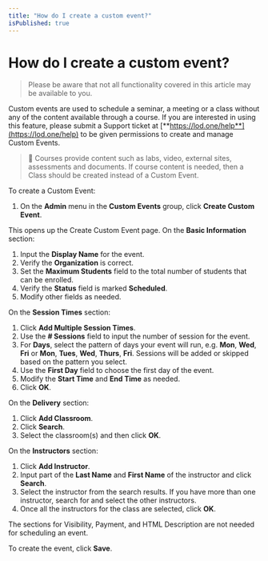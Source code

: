 ```yaml
---
title: "How do I create a custom event?"
isPublished: true
---
```


# How do I create a custom event?

> Please be aware that not all functionality covered in this article may be available to you.

Custom events are used to schedule a seminar, a meeting or a class without any of the content available through a course. If you are interested in using this feature, please submit a Support ticket at [**https://lod.one/help**](https://lod.one/help) to be given permissions to create and manage Custom Events.

> :small_blue_diamond: Courses provide content such as labs, video, external sites, assessments and documents. If course content is needed, then a Class should be created instead of a Custom Event. 

To create a Custom Event:
1. On the **Admin** menu in the **Custom Events** group, click **Create Custom Event**. 

This opens up the Create Custom Event page. On the **Basic Information** section:
1. Input the **Display Name** for the event. 
1. Verify the **Organization** is correct. 
1. Set the **Maximum Students** field to the total number of students that can be enrolled. 
1. Verify the **Status** field is marked **Scheduled**. 
1. Modify other fields as needed.

On the **Session Times** section:
1. Click **Add Multiple Session Times**. 
1. Use the **# Sessions** field to input the number of session for the event. 
1. For **Days**, select the pattern of days your event will run, e.g. **Mon**, **Wed**, **Fri** or **Mon**, **Tues**, **Wed**, **Thurs**, **Fri**. Sessions will be added or skipped based on the pattern you select. 
1. Use the **First Day** field to choose the first day of the event. 
1. Modify the **Start Time** and **End Time** as needed. 
1. Click **OK**.

On the **Delivery** section:
1. Click **Add Classroom**.
1. Click **Search**. 
1. Select the classroom(s) and then click **OK**.

On the **Instructors** section:
1. Click **Add Instructor**. 
1. Input part of the **Last Name** and **First Name** of the instructor and click **Search**. 
1. Select the instructor from the search results. If you have more than one instructor, search for and select the other instructors. 
1. Once all the instructors for the class are selected, click **OK**.

The sections for Visibility, Payment, and HTML Description are not needed for scheduling an event. 

To create the event, click **Save**.
